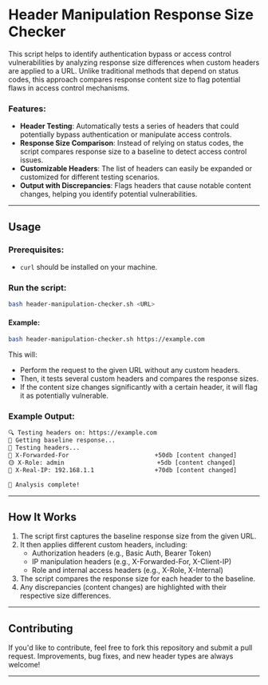 # Header Manipulation Response Size Checker

This script helps to identify authentication bypass or access control vulnerabilities by analyzing response size differences when custom headers are applied to a URL. Unlike traditional methods that depend on status codes, this approach compares response content size to flag potential flaws in access control mechanisms.

### Features:
- **Header Testing**: Automatically tests a series of headers that could potentially bypass authentication or manipulate access controls.
- **Response Size Comparison**: Instead of relying on status codes, the script compares response size to a baseline to detect access control issues.
- **Customizable Headers**: The list of headers can easily be expanded or customized for different testing scenarios.
- **Output with Discrepancies**: Flags headers that cause notable content changes, helping you identify potential vulnerabilities.

---

## Usage

### Prerequisites:
- `curl` should be installed on your machine.

### Run the script:
```bash
bash header-manipulation-checker.sh <URL>
```

#### Example:
```bash
bash header-manipulation-checker.sh https://example.com
```

This will:
- Perform the request to the given URL without any custom headers.
- Then, it tests several custom headers and compares the response sizes.
- If the content size changes significantly with a certain header, it will flag it as potentially vulnerable.

### Example Output:
```bash
🔍 Testing headers on: https://example.com
📡 Getting baseline response...
🔄 Testing headers...
🔴 X-Forwarded-For                        +50db [content changed]
🟡 X-Role: admin                          +5db [content changed]
🔴 X-Real-IP: 192.168.1.1                 +70db [content changed]

💫 Analysis complete!
```

---

## How It Works

1. The script first captures the baseline response size from the given URL.
2. It then applies different custom headers, including:
   - Authorization headers (e.g., Basic Auth, Bearer Token)
   - IP manipulation headers (e.g., X-Forwarded-For, X-Client-IP)
   - Role and internal access headers (e.g., X-Role, X-Internal)
3. The script compares the response size for each header to the baseline.
4. Any discrepancies (content changes) are highlighted with their respective size differences.

---

## Contributing

If you'd like to contribute, feel free to fork this repository and submit a pull request. Improvements, bug fixes, and new header types are always welcome!

---
